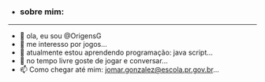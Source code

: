- ### sobre mim: 
- --- 
- 👋 ola, eu sou @OrigensG
- 👀 me interesso por jogos...
- 🌱 atualmente estou aprendendo programação: java script...
- 💞️ no tempo livre goste de jogar e conversar...
- 📫 Como chegar até mim: jomar.gonzalez@escola.pr.gov.br...

<!---
OrigensG/OrigensG is a ✨ special ✨ repository because its `README.md` (this file) appears on your GitHub profile.
You can click the Preview link to take a look at your changes.
--->
